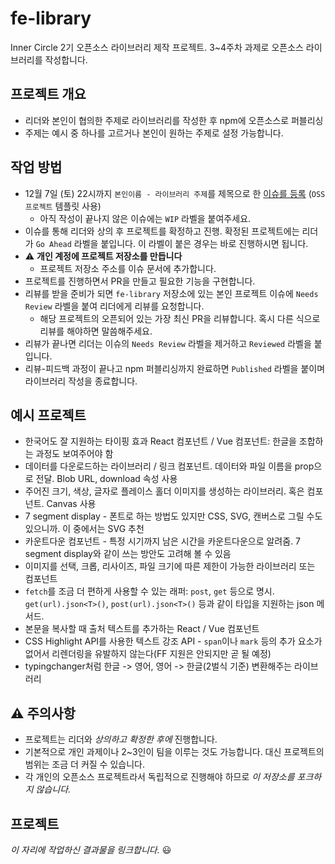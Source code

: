 # fe-library

Inner Circle 2기 오픈소스 라이브러리 제작 프로젝트. 3~4주차 과제로 오픈소스 라이브러리를 작성합니다.

## 프로젝트 개요

- 리더와 본인이 협의한 주제로 라이브러리를 작성한 후 npm에 오픈소스로 퍼블리싱
- 주제는 예시 중 하나를 고르거나 본인이 원하는 주제로 설정 가능합니다.

## 작업 방법

- 12월 7일 (토) 22시까지 `본인이름 - 라이브러리 주제`를 제목으로 한 [이슈를 등록](https://github.com/FC-InnerCircle-ICD2/fe-library/issues/new/choose) (`OSS 프로젝트` 템플릿 사용)
  - 아직 작성이 끝나지 않은 이슈에는 `WIP` 라벨을 붙여주세요.
- 이슈를 통해 리더와 상의 후 프로젝트를 확정하고 진행. 확정된 프로젝트에는 리더가 `Go Ahead` 라벨을 붙입니다. 이 라벨이 붙은 경우는 바로 진행하시면 됩니다.
- ⚠️ **개인 계정에 프로젝트 저장소를 만듭니다**
  - 프로젝트 저장소 주소를 이슈 문서에 추가합니다.
- 프로젝트를 진행하면서 PR을 만들고 필요한 기능을 구현합니다.
- 리뷰를 받을 준비가 되면 `fe-library` 저장소에 있는 본인 프로젝트 이슈에 `Needs Review` 라벨을 붙여 리더에게 리뷰를 요청합니다.
  - 해당 프로젝트의 오픈되어 있는 가장 최신 PR을 리뷰합니다. 혹시 다른 식으로 리뷰를 해야하면 말씀해주세요.
- 리뷰가 끝나면 리더는 이슈의 `Needs Review` 라벨을 제거하고 `Reviewed` 라벨을 붙입니다.
- 리뷰-피드백 과정이 끝나고 npm 퍼블리싱까지 완료하면 `Published` 라벨을 붙이며 라이브러리 작성을 종료합니다.

## 예시 프로젝트

- 한국어도 잘 지원하는 타이핑 효과 React 컴포넌트 / Vue 컴포넌트: 한글을 조합하는 과정도 보여주어야 함
- 데이터를 다운로드하는 라이브러리 / 링크 컴포넌트. 데이터와 파일 이름을 prop으로 전달. Blob URL, download 속성 사용
- 주어진 크기, 색상, 글자로 플레이스 홀더 이미지를 생성하는 라이브러리. 혹은 컴포넌트. Canvas 사용
- 7 segment display - 폰트로 하는 방법도 있지만 CSS, SVG, 캔버스로 그릴 수도 있으니까. 이 중에서는 SVG 추천
- 카운트다운 컴포넌트 - 특정 시기까지 남은 시간을 카운트다운으로 알려줌. 7 segment display와 같이 쓰는 방안도 고려해 볼 수 있음
- 이미지를 선택, 크롭, 리사이즈, 파일 크기에 따른 제한이 가능한 라이브러리 또는 컴포넌트
- `fetch`를 조금 더 편하게 사용할 수 있는 래퍼: `post`, `get` 등으로 명시. `get(url).json<T>()`, `post(url).json<T>()` 등과 같이 타입을 지원하는 json 메서드.
- 본문을 복사할 때 출처 텍스트를 추가하는 React / Vue 컴포넌트
- CSS Highlight API를 사용한 텍스트 강조 API - `span`이나 `mark` 등의 추가 요소가 없어서 리렌더링을 유발하지 않는다(FF 지원은 안되지만 곧 될 예정)
- typingchanger처럼 한글 -> 영어, 영어 -> 한글(2벌식 기준) 변환해주는 라이브러리

## ⚠️ 주의사항

- 프로젝트는 리더와 _상의하고 확정한 후에_ 진행합니다.
- 기본적으로 개인 과제이나 2~3인이 팀을 이루는 것도 가능합니다. 대신 프로젝트의 범위는 조금 더 커질 수 있습니다.
- 각 개인의 오픈소스 프로젝트라서 독립적으로 진행해야 하므로 _이 저장소를 포크하지 않습니다._

## 프로젝트

_이 자리에 작업하신 결과물을 링크합니다._ 😃

